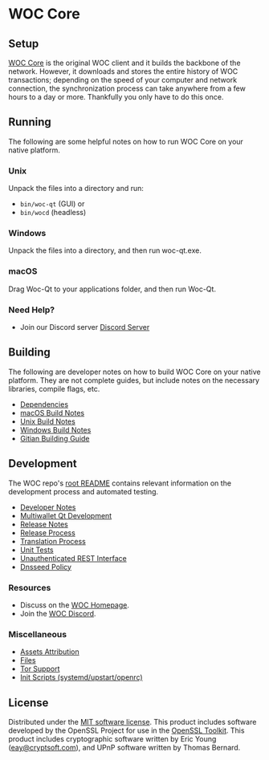 WOC Core
=============

Setup
---------------------
[WOC Core](https://walletofcoin.com/) is the original WOC client and it builds the backbone of the network. However, it downloads and stores the entire history of WOC transactions; depending on the speed of your computer and network connection, the synchronization process can take anywhere from a few hours to a day or more. Thankfully you only have to do this once.

Running
---------------------
The following are some helpful notes on how to run WOC Core on your native platform.

### Unix

Unpack the files into a directory and run:

- `bin/woc-qt` (GUI) or
- `bin/wocd` (headless)

### Windows

Unpack the files into a directory, and then run woc-qt.exe.

### macOS

Drag Woc-Qt to your applications folder, and then run Woc-Qt.

### Need Help?

* Join our Discord server [Discord Server](https://discord.gg/jgkfSgf3nM)

Building
---------------------
The following are developer notes on how to build WOC Core on your native platform. They are not complete guides, but include notes on the necessary libraries, compile flags, etc.

- [Dependencies](dependencies.md)
- [macOS Build Notes](build-osx.md)
- [Unix Build Notes](build-unix.md)
- [Windows Build Notes](build-windows.md)
- [Gitian Building Guide](gitian-building.md)

Development
---------------------
The WOC repo's [root README](/README.md) contains relevant information on the development process and automated testing.

- [Developer Notes](developer-notes.md)
- [Multiwallet Qt Development](multiwallet-qt.md)
- [Release Notes](release-notes.md)
- [Release Process](release-process.md)
- [Translation Process](translation_process.md)
- [Unit Tests](unit-tests.md)
- [Unauthenticated REST Interface](REST-interface.md)
- [Dnsseed Policy](dnsseed-policy.md)

### Resources
* Discuss on the [WOC Homepage](https://walletofcoin.com/).
* Join the [WOC Discord](https://discord.gg/jgkfSgf3nM).

### Miscellaneous
- [Assets Attribution](assets-attribution.md)
- [Files](files.md)
- [Tor Support](tor.md)
- [Init Scripts (systemd/upstart/openrc)](init.md)

License
---------------------
Distributed under the [MIT software license](/COPYING).
This product includes software developed by the OpenSSL Project for use in the [OpenSSL Toolkit](https://www.openssl.org/). This product includes
cryptographic software written by Eric Young ([eay@cryptsoft.com](mailto:eay@cryptsoft.com)), and UPnP software written by Thomas Bernard.
